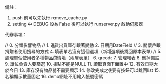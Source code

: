 備註：
1. push 前可以先執行 remove_cache.py
2. setting 中 DEBUG 設為 False 後可以執行 runserver.py 啟動伺服器

代辦事項：

// 0. 分類影響物品
// 1. 進貨出貨庫存跟著變動
2. 日期用DateField
// 3. 關懷戶跟捐贈者使用搜尋的方式
4. 填表單若沒有這個選項（新增選項後跳回原本表單)
// 5. 處理單個使用者多種物品的情境（兩層表單）
6. qrcode
7. 管理報表
8. 刪掉備註
9. 單位負責人要篩選
10. 據點不能是NULL
11. 讀取頁面下面置中
12. 有效日期大於今日
13. 庫存沒有物品就不需要顯示
14. 修改完成之後要有按鈕可以跳回list
15. 名稱顯示數量固定
16. demo網址不用輸入帳號密碼
